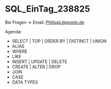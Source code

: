 # SQL_EinTag_238825

Bei Fragen -> Email:
PhilippL@ppedv.de

Agenda: 
- SELECT | TOP | ORDER BY | DISTINCT | UNION
- ALIAS
- WHERE
- LIKE
- INSERT | UPDATE | DELETE
- CREATE | ALTER | DROP
- JOIN
- CASE
- DATA TYPES
